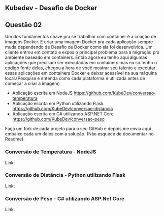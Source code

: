 ## Kubedev - Desafio de Docker

## Questão 02

Um dos fundamentos chave pra se trabalhar com container é a criação de imagens Docker. E criar uma imagem Docker pra cada aplicação sempre muda dependendo de Desafio de Docker como ela foi desenvolvida. Um cliente entrou em contato e expos o principal problema para a migração pra ambiente baseado em containers.
Então agora eu tenho aqui algumas aplicações que precisam ser executadas em containers mas eu só tenho o código fonte delas, chegou a hora de você mostrar seu talento e executar essas aplicações em containers Docker e deixar acessível na sua máquina local.(Pesquise e entenda como cada plataforma é utilizada antes de começar a criar a imagem)

- Aplicação escrita em NodeJS <https://github.com/KubeDev/conversao-temperatura>
- Aplicação escrita em Python utilizando Flask <https://github.com/KubeDev/conversao-distancia>
- Aplicação escrita em C# utilizando ASP.NET Core <https://github.com/KubeDev/conversao-peso>

Faça um fork de cada projeto para o seu GitHub e depois me envia aqui embaixo cada
um deles com a solução. (Não esquece de documentar no Readme).

### Conversão de Temperatura - NodeJS

Link: 
### Conversão de Distância - Python utilizando Flask

Link:

### Conversão de Peso - C# utilizando ASP.Net Core

Link: 